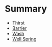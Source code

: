 # Summary

- [Thirst](./thirst.md)
- [Barrier](./barrier.md)
- [Wash](./wash.md)
- [Well Spring](./well_spring.md)